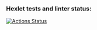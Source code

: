 ### Hexlet tests and linter status:
[![Actions Status](https://github.com/sergeirum/frontend-project-44/actions/workflows/hexlet-check.yml/badge.svg)](https://github.com/sergeirum/frontend-project-44/actions)